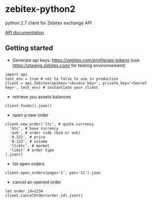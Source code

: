 # zebitex-python2
python 2.7 client for Zebitex exchange API

[API documentation](https://doc.zebitex.com/)

## Getting started

* Generate api keys: https://zebitex.com/profile/api-tokens (use https://staging.zebitex.com/ for testing environnement)

```
import api
test_env = true # set to false to use in production
client = api.Zebitex(apikey='<Access key>', private_key='<Secret key>', test_env) # instantiate your client
```

* retrieve you assets balances
```
client.funds().json()

```

* open a new order
```
client.new_order('ltc', # quote currency
  'btc', # base currency
  'ask', # order side (bid or ask)
  '0.321', # price
  '0.123', # volume
  'ltcbtc', # market
  'limit' # order type
).json()
```

* list open orders
```
client.open_orders(page='1', per='11').json
```

* cancel an opened order
```
let order_id=1234
client.cancelOrder(order_id).json()
```
